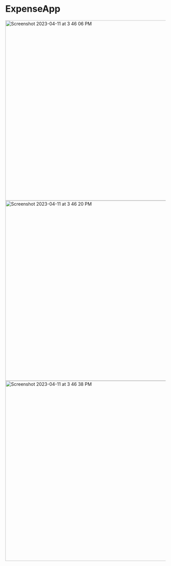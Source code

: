 # ExpenseApp


<img width="565" alt="Screenshot 2023-04-11 at 3 46 06 PM" src="https://user-images.githubusercontent.com/130512610/231303736-7a69cdec-f8d7-4d77-981f-e85748c4e682.png">
<img width="565" alt="Screenshot 2023-04-11 at 3 46 20 PM" src="https://user-images.githubusercontent.com/130512610/231303751-752d4127-b646-4357-98bf-e9b78adc7af5.png">
<img width="565" alt="Screenshot 2023-04-11 at 3 46 38 PM" src="https://user-images.githubusercontent.com/130512610/231303776-ced6409a-d902-46d4-9e9d-dc3f081ffcb7.png">
